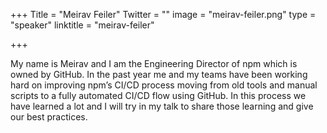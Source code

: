 +++
Title = "Meirav Feiler"
Twitter = ""
image = "meirav-feiler.png"
type = "speaker"
linktitle = "meirav-feiler"

+++

My name is Meirav and I am the Engineering Director of npm which is owned by GitHub. In the past year me and my teams have been working hard on improving npm’s CI/CD process moving from old tools and manual scripts to a fully automated CI/CD flow using GitHub. In this process we have learned a lot and I will try in my talk to share those learning and give our best practices.


